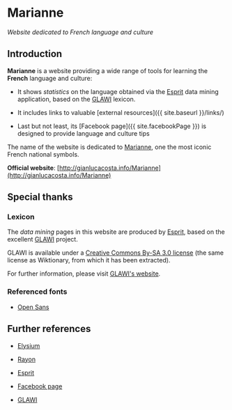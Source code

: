 # Marianne

*Website dedicated to French language and culture*


## Introduction

**Marianne** is a website providing a wide range of tools for learning the **French** language and culture:

* It shows *statistics* on the language obtained via the [Esprit](https://github.com/giancosta86/Esprit) data mining application, based on the [GLAWI](http://redac.univ-tlse2.fr/lexicons/glawi_en.html) lexicon.

* It includes links to valuable [external resources]({{ site.baseurl }}/links/)

* Last but not least, its [Facebook page]({{ site.facebookPage }}) is designed to provide language and culture tips

The name of the website is dedicated to [Marianne](https://en.wikipedia.org/wiki/Marianne), one the most iconic French national symbols.


**Official website**: [http://gianlucacosta.info/Marianne](http://gianlucacosta.info/Marianne)



## Special thanks


### Lexicon

The *data mining* pages in this website are produced by [Esprit](https://github.com/giancosta86/Esprit), based on the excellent [GLAWI](http://redac.univ-tlse2.fr/lexicons/glawi_en.html) project.

GLAWI is available under a [Creative Commons By-SA 3.0 license](http://creativecommons.org/licenses/by-sa/3.0/) (the same license as Wiktionary, from which it has been extracted).

For further information, please visit [GLAWI's website](http://redac.univ-tlse2.fr/lexicons/glawi_en.html).


### Referenced fonts

* [Open Sans](https://fonts.google.com/specimen/Open+Sans)



## Further references

* [Elysium](https://github.com/giancosta86/Elysium)

* [Rayon](https://github.com/giancosta86/Rayon)

* [Esprit](https://github.com/giancosta86/Esprit)

* [Facebook page](https://www.facebook.com/Marianne-1657508987673092/)

* [GLAWI](http://redac.univ-tlse2.fr/lexicons/glawi_en.html)